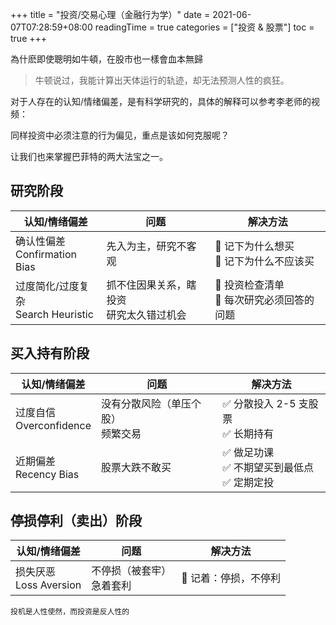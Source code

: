 +++
title = "投资/交易心理（金融行为学）"
date = 2021-06-07T07:28:59+08:00
readingTime = true
categories = ["投资 & 股票"]
toc = true
+++

為什麽即使聰明如牛頓，在股市也一樣會血本無歸

<!--more-->

> 牛顿说过，我能计算出天体运行的轨迹，却无法预测人性的疯狂。

对于人存在的认知/情绪偏差，是有科学研究的，具体的解释可以参考李老师的视频：

同样投资中必须注意的行为偏见，重点是该如何克服呢？

让我们也来掌握巴菲特的两大法宝之一。

## 研究阶段

| 认知/情绪偏差                                                       | 问题                                          | 解决方法                                                                  |
| ------------------------------------------------------------------- | --------------------------------------------- | ------------------------------------------------------------------------- |
| 确认性偏差 <br/> <span class="label">Confirmation Bias</span>       | 先入为主，研究不客观                          | <span class="kwd2">📝 记下为什么想买 <br/> 📝 记下为什么不应该买</span>   |
| 过度简化/过度复杂 <br/> <span class="label">Search Heuristic</span> | 抓不住因果关系，瞎投资 <br/> 研究太久错过机会 | <span class="kwd2">📝 投资检查清单 <br/> 📝 每次研究必须回答的问题</span> |

## 买入持有阶段

| 认知/情绪偏差                                            | 问题                                   | 解决方法                                                                          |
| -------------------------------------------------------- | -------------------------------------- | --------------------------------------------------------------------------------- |
| 过度自信 <br/> <span class="label">Overconfidence</span> | 没有分散风险（单压个股）<br/> 频繁交易 | <span class="kwd2">✅ 分散投入 2-5 支股票 <br/> ✅ 长期持有</span>                |
| 近期偏差 <br/> <span class="label">Recency Bias</span>   | 股票大跌不敢买                         | <span class="kwd2">✅ 做足功课 <br/> ✅ 不期望买到最低点 <br/> ✅ 定期定投</span> |

## 停损停利（卖出）阶段

| 认知/情绪偏差                                           | 问题                           | 解决方法                                        |
| ------------------------------------------------------- | ------------------------------ | ----------------------------------------------- |
| 损失厌恶 <br/> <span class="label">Loss Aversion</span> | 不停损（被套牢）<br/> 急着套利 | <span class="kwd2">🙈 记着：停损，不停利</span> |

`投机是人性使然，而投资是反人性的`
